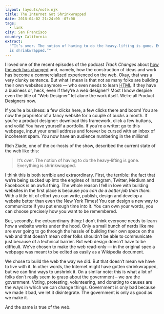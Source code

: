 ```yaml
---
layout: layouts/note.njk
title: The Internet Got Shrinkwrapped
date: 2018-04-02 21:24:00 -07:00
tags:
  - link
city: San Francisco
country: California
extract:
  "“It’s over. The notion of having to do the heavy-lifting is gone. Everything
  is shrinkwrapped.”"
---
```


I loved one of the recent episodes of the podcast _Track Changes_ about [how the web has changed](https://soundcloud.com/postlighttrackchanges/the-internet-got-shrinkwrapped) and, namely, how the construction of ideas and work has become a commercialized experienced on the web. Okay, that was a very clunky sentence. But what I mean is that not as many folks are building their own websites anymore — who even needs to learn <abbr title='Hypertext markup language'>HTML</abbr> if they have a business or, heck, even if they’re a web designer? Most I know despise even the title of “Web Designer” let alone the work itself. We’re all Product Designers now.

If you’re a business: a few clicks here, a few clicks there and boom! You are now the proprietor of a fancy website for a couple of bucks a month. If you’re a product designer: download this framework, click a few buttons, and voilà! You have yourself a portfolio. If you’re a writer: go to this webpage, input your email address and forever be cursed with an inbox of incoherent spam. You now have an audience numbering in the millions!

Rich Ziade, one of the co-hosts of the show, described the current state of the web like this:

> It’s over. The notion of having to do the heavy-lifting is gone. Everything is shrinkwrapped.

I think this is both terrible and extraordinary. First, the terrible: the fact that we’re being sucked up into the engines of Instagram, Twitter, Medium and Facebook is an awful thing. The whole reason I fell in love with building websites in the first place is because _you can do a better job than them_. With a little bit of effort you can write, publish, design and develop a website better than even the New York Times! You can design a new way to communicate if you put enough time into it. You can own your words, you can choose precisely how you want to be remembered.

But, secondly, the extraordinary thing: I don’t think everyone needs to learn how a website works under the hood. Only a small bunch of nerds like me are ever going to go through the hassle of building their own space on the web and that doesn’t mean other folks shouldn’t be able to communicate just because of a technical barrier. But web design doesn’t have to be difficult. We’ve chosen to make the web read-only — in the original spec a webpage was meant to be edited as easily as a Wikipedia document.

We chose to build the web the way we did. But that doesn’t mean we have to live with it. In other words, the Internet might have gotten shrinkwrapped, but we can find ways to unshrink it. On a similar note: this is what a lot of folks don’t really seem to grasp about the government – we _are_ the government. Voting, protesting, volunteering, and donating to causes are the ways in which we can change things. Government is only bad because we made it bad, we let it disintegrate. The government is only as good as we make it.

And the same is true of the web.
